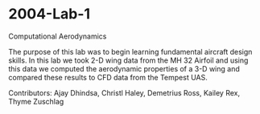 # 2004-Lab-1
Computational Aerodynamics

The purpose of this lab was to begin learning fundamental aircraft design skills. In this lab we took 2-D wing data from the MH 32 Airfoil and using this data we computed the aerodynamic properties of a 3-D wing and compared these results to CFD data from the Tempest UAS.

Contributors: Ajay Dhindsa, Christl Haley, Demetrius Ross, Kailey Rex, Thyme Zuschlag
